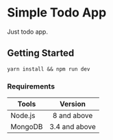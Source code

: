 # Simple Todo App

Just todo app.

## Getting Started
```
yarn install && npm run dev
```
### Requirements

| Tools         | Version       |
| ------------- |:-------------:|
| Node.js       | 8 and above   |
| MongoDB       | 3.4 and above |
